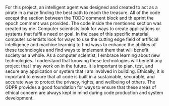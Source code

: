 For this project, an intelligent agent was designed and created to act as a pirate in a maze finding the best path to reach the treasure. All of the code except the section between the TODO comment block and th eprint the epoch comment was provided. The code inside the mentioned section was created by me.
Computer scientists look for ways to create applications or systems that fulfil a need or goal. In the case of this specific material, computer scientists look for ways to use the cutting edge field of artificial intelligence and machine learning to find ways to enhance the abilites of these technologies and find ways to implement them that will benefit society as a whole.
As a computer scientist, I embrace learning about new technologies. I understand that knowing these technologies will benefit any project that I may work on in the future. It is important to plan, test, and secure any application or system that I am involved in building.
Ethically, it is important to ensure that all code is built in a sustainable, securable, and accurate way to protect the privacy, rights, and wellbeing of others. The GDPR provides a good foundation for ways to ensure that these areas of ethical concern are always kept in mind during code production and system development.
